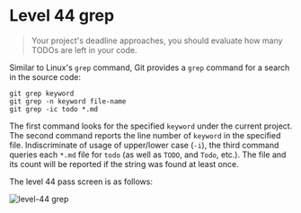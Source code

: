 
# Level 44 grep

> Your project's deadline approaches, you should evaluate how many TODOs are left in your code.

Similar to Linux's `grep` command, Git provides a `grep` command for a search in the source code:

```shell
git grep keyword
git grep -n keyword file-name
git grep -ic todo *.md
```

The first command looks for the specified `keyword` under the current project. The second command reports the line number of `keyword` in the specified file. Indiscriminate of usage of upper/lower case (`-i`), the third command queries each `*.md` file for `todo` (as well as `TODO`, and `Todo`, etc.). The file and its count will be reported if the string was found at least once.

The level 44 pass screen is as follows:

![level-44 grep](images/level-44-grep.png)

